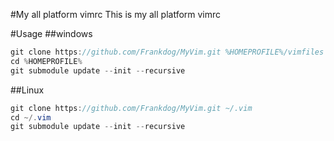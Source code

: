 #My all platform vimrc 
 This is my all platform vimrc

#Usage
##windows
```java
git clone https://github.com/Frankdog/MyVim.git %HOMEPROFILE%/vimfiles
cd %HOMEPROFILE%
git submodule update --init --recursive
```
##Linux
```java
git clone https://github.com/Frankdog/MyVim.git ~/.vim
cd ~/.vim
git submodule update --init --recursive
```



